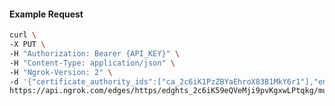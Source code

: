 <!-- Code generated for API Clients. DO NOT EDIT. -->

#### Example Request

```bash
curl \
-X PUT \
-H "Authorization: Bearer {API_KEY}" \
-H "Content-Type: application/json" \
-H "Ngrok-Version: 2" \
-d '{"certificate_authority_ids":["ca_2c6iK1PzZBYaEhroX83B1MkY6r1"],"enabled":true}' \
https://api.ngrok.com/edges/https/edghts_2c6iK59eQVeMji9pvKgxwLPtqkg/mutual_tls
```
